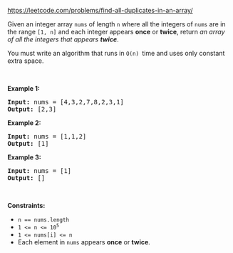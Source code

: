 https://leetcode.com/problems/find-all-duplicates-in-an-array/

<div class="content__u3I1 question-content__JfgR"><div><p>Given an integer array <code>nums</code> of length <code>n</code> where all the integers of <code>nums</code> are in the range <code>[1, n]</code> and each integer appears <strong>once</strong> or <strong>twice</strong>, return <em>an array of all the integers that appears <strong>twice</strong></em>.</p>

<p>You must write an algorithm that runs in&nbsp;<code>O(n)&nbsp;</code>time and uses only constant extra space.</p>

<p>&nbsp;</p>
<p><strong>Example 1:</strong></p>
<pre><strong>Input:</strong> nums = [4,3,2,7,8,2,3,1]
<strong>Output:</strong> [2,3]
</pre><p><strong>Example 2:</strong></p>
<pre><strong>Input:</strong> nums = [1,1,2]
<strong>Output:</strong> [1]
</pre><p><strong>Example 3:</strong></p>
<pre><strong>Input:</strong> nums = [1]
<strong>Output:</strong> []
</pre>
<p>&nbsp;</p>
<p><strong>Constraints:</strong></p>

<ul>
	<li><code>n == nums.length</code></li>
	<li><code>1 &lt;= n &lt;= 10<sup>5</sup></code></li>
	<li><code>1 &lt;= nums[i] &lt;= n</code></li>
	<li>Each element in <code>nums</code> appears <strong>once</strong> or <strong>twice</strong>.</li>
</ul>
</div></div>
